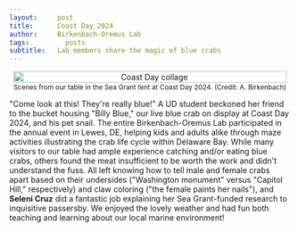 ```yaml
---
layout:     post
title:      Coast Day 2024
author:     Birkenbach-Oremus Lab
tags: 		  posts
subtitle:  	Lab members share the magic of blue crabs
---
```

<!-- Start Writing Below in Markdown -->
<div style="text-align: center; display: flex; justify-content: center; align-items: center;">
    <figure style="margin: 0 2px;">
        <img src="http://birkenbach-oremus-lab.github.io/website/img/posts/2024-10-06-1.jpg" alt="Coast Day collage" width="100%">
        <figcaption style="text-align: center; font-size: 12px;">Scenes from our table in the Sea Grant tent at Coast Day 2024. (Credit: A. Birkenbach) </figcaption>
    </figure>
</div>

"Come look at this! They're really blue!" A UD student beckoned her friend to the bucket housing "Billy Blue," our live blue crab on display at Coast Day 2024, and his pet snail. The entire Birkenbach-Oremus Lab participated in the annual event in Lewes, DE, helping kids and adults alike through maze activities illustrating the crab life cycle within Delaware Bay. While many visitors to our table had ample experience catching and/or eating blue crabs, others found the meat insufficient to be worth the work and didn't understand the fuss. All left knowing how to tell male and female crabs apart based on their undersides ("Washington monument" versus "Capitol Hill," respectively) and claw coloring ("the female paints her nails"), and **Seleni Cruz** did a fantastic job explaining her Sea Grant-funded research to inquisitive passersby. We enjoyed the lovely weather and had fun both teaching and learning about our local marine environment!

